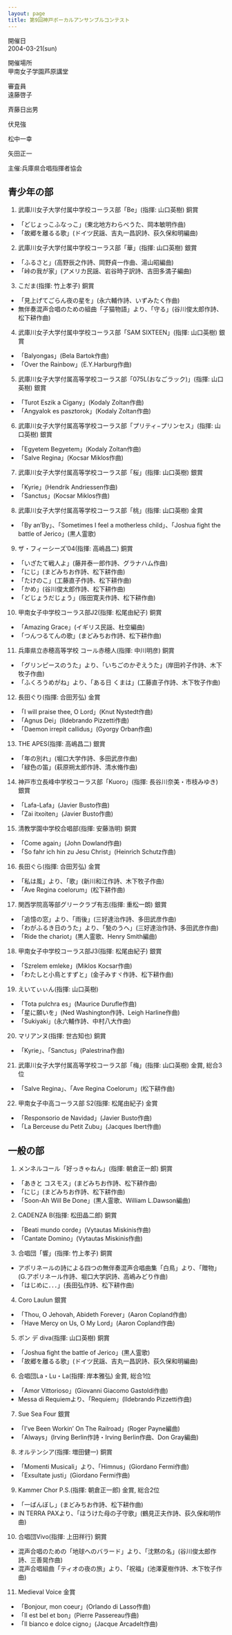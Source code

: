 ```yaml
---
layout: page
title: 第9回神戸ボーカルアンサンブルコンテスト
---
```

開催日  
2004-03-21(sun)

開催場所  
甲南女子学園芦原講堂

審査員  
遠藤啓子

斉藤日出男

伏見強

松中一幸

矢田正一

主催:兵庫県合唱指揮者協会

青少年の部
----------

1. <span class="choir-name">武庫川女子大学付属中学校コーラス部「Be」</span>(指揮: 山口英樹)
銅賞

-   「どじょっこふなっこ」(東北地方わらべうた、岡本敏明作曲)
-   「故郷を離るる歌」(ドイツ民謡、吉丸一昌訳詩、荻久保和明編曲)

2. <span class="choir-name">武庫川女子大学付属中学校コーラス部「華」</span>(指揮: 山口英樹)
銀賞

-   「ふるさと」(高野辰之作詩、岡野貞一作曲、湯山昭編曲)
-   「峠の我が家」(アメリカ民謡、岩谷時子訳詩、吉田多満子編曲)

3. <span class="choir-name">こだま</span>(指揮: 竹上孝子)
銅賞

-   「見上げてごらん夜の星を」(永六輔作詩、いずみたく作曲)
-   無伴奏混声合唱のための組曲「子猫物語」より、「守る」(谷川俊太郎作詩、松下耕作曲)

4. <span class="choir-name">武庫川女子大学付属中学校コーラス部「SAM SIXTEEN」</span>(指揮: 山口英樹)
銀賞

-   「Balyongas」(Bela Bartok作曲)
-   「Over the Rainbow」(E.Y.Harburg作曲)

5. <span class="choir-name">武庫川女子大学付属高等学校コーラス部「075L(おなごラック)」</span>(指揮: 山口英樹)
銀賞

-   「Turot Eszik a Cigany」(Kodaly Zoltan作曲)
-   「Angyalok es pasztorok」(Kodaly Zoltan作曲)

6. <span class="choir-name">武庫川女子大学付属高等学校コーラス部「プリティ−プリンセス」</span>(指揮: 山口英樹)
銀賞

-   「Egyetem Begyetem」(Kodaly Zoltan作曲)
-   「Salve Regina」(Kocsar Miklos作曲)

7. <span class="choir-name">武庫川女子大学付属高等学校コーラス部「桜」</span>(指揮: 山口英樹)
銀賞

-   「Kyrie」(Hendrik Andriessen作曲)
-   「Sanctus」(Kocsar Miklos作曲)

8. <span class="choir-name">武庫川女子大学付属高等学校コーラス部「桃」</span>(指揮: 山口英樹)
金賞

-   「By an’By」、「Sometimes I feel a motherless child」、「Joshua fight the battle of Jerico」(黒人霊歌)

9. <span class="choir-name">ザ・フィーシーズ’04</span>(指揮: 高嶋昌二)
銅賞

-   「いざたて戦人よ」(藤井泰一郎作詩、グラナハム作曲)
-   「にじ」(まどみちお作詩、松下耕作曲)
-   「たけのこ」(工藤直子作詩、松下耕作曲)
-   「かめ」(谷川俊太郎作詩、松下耕作曲)
-   「どじょうだじょう」(阪田寛夫作詩、松下耕作曲)

10. <span class="choir-name">甲南女子中学校コーラス部J2</span>(指揮: 松尾由紀子)
銅賞

-   「Amazing Grace」(イギリス民謡、杜空編曲)
-   「つんつるてんの歌」(まどみちお作詩、松下耕作曲)

11. <span class="choir-name">兵庫県立赤穂高等学校 コール赤穂人</span>(指揮: 中川明彦)
銅賞

-   「グリンピースのうた」より、「いちごのかぞえうた」(岸田衿子作詩、木下牧子作曲)
-   「ふくろうめがね」より、「ある日 くまは」(工藤直子作詩、木下牧子作曲)

12. <span class="choir-name">長田ぐり</span>(指揮: 合田芳弘)
金賞

-   「I will praise thee, O Lord」(Knut Nystedt作曲)
-   「Agnus Dei」(Ildebrando Pizzetti作曲)
-   「Daemon irrepit callidus」(Gyorgy Orban作曲)

13. <span class="choir-name">THE APES</span>(指揮: 高嶋昌二)
銀賞

-   「年の別れ」(堀口大学作詩、多田武彦作曲)
-   「緑色の笛」(萩原朔太郎作詩、清水脩作曲)

14. <span class="choir-name">神戸市立長峰中学校コーラス部「Kuoro」</span>(指揮: 長谷川奈美・市枝みゆき)
銀賞

-   「Lafa-Lafa」(Javier Busto作曲)
-   「Zai itxoiten」(Javier Busto作曲)

15. <span class="choir-name">清教学園中学校合唱部</span>(指揮: 安藤浩明)
銅賞

-   「Come again」(John Dowland作曲)
-   「So fahr ich hin zu Jesu Christ」(Heinrich Schutz作曲)

16. <span class="choir-name">長田ぐら</span>(指揮: 合田芳弘)
金賞

-   「私は風」より、「歌」(新川和江作詩、木下牧子作曲)
-   「Ave Regina coelorum」(松下耕作曲)

17. <span class="choir-name">関西学院高等部グリークラブ有志</span>(指揮: 重松一朗)
銀賞

-   「追憶の窓」より、「雨後」(三好達治作詩、多田武彦作曲)
-   「わがふるき日のうた」より、「甃のうへ」(三好達治作詩、多田武彦作曲)
-   「Ride the chariot」(黒人霊歌、Henry Smith編曲)

18. <span class="choir-name">甲南女子中学校コーラス部J3</span>(指揮: 松尾由紀子)
銀賞

-   「Szrelem emleke」(Miklos Kocsar作曲)
-   「わたしと小鳥とすずと」(金子みすヾ作詩、松下耕作曲)

19. <span class="choir-name">えいてぃぃん</span>(指揮: 山口英樹)
-   「Tota pulchra es」(Maurice Durufle作曲)
-   「星に願いを」(Ned Washington作詩、Leigh Harline作曲)
-   「Sukiyaki」(永六輔作詩、中村八大作曲)

20. <span class="choir-name">マリアンヌ</span>(指揮: 世古知也)
銅賞

-   「Kyrie」、「Sanctus」(Palestrina作曲)

21. <span class="choir-name">武庫川女子大学付属高等学校コーラス部「梅」</span>(指揮: 山口英樹)
金賞, 総合3位

-   「Salve Regina」、「Ave Regina Coelorum」(松下耕作曲)

22. <span class="choir-name">甲南女子中高コーラス部 S2</span>(指揮: 松尾由紀子)
金賞

-   「Responsorio de Navidad」(Javier Busto作曲)
-   「La Berceuse du Petit Zubu」(Jacques Ibert作曲)

一般の部
--------

1. <span class="choir-name">メンネルコール「好っきゃねん」</span>(指揮: 朝倉正一郎)
銅賞

-   「あきと コスモス」(まどみちお作詩、松下耕作曲)
-   「にじ」(まどみちお作詩、松下耕作曲)
-   「Soon-Ah Will Be Done」(黒人霊歌、William L.Dawson編曲)

2. <span class="choir-name">CADENZA B</span>(指揮: 松田晶二郎)
銅賞

-   「Beati mundo corde」(Vytautas Miskinis作曲)
-   「Cantate Domino」(Vytautas Miskinis作曲)

3. <span class="choir-name">合唱団「響」</span>(指揮: 竹上孝子)
銅賞

-   アポリネールの詩による四つの無伴奏混声合唱曲集「白鳥」より、「贈物」(G.アポリネール作詩、堀口大学訳詩、高嶋みどり作曲)
-   「はじめに．．．」(長田弘作詩、松下耕作曲)

4. <span class="choir-name">Coro Laulun</span>
銀賞

-   「Thou, O Jehovah, Abideth Forever」(Aaron Copland作曲)
-   「Have Mercy on Us, O My Lord」(Aaron Copland作曲)

5. <span class="choir-name">ポン デ diva</span>(指揮: 山口英樹)
銅賞

-   「Joshua fight the battle of Jerico」(黒人霊歌)
-   「故郷を離るる歌」(ドイツ民謡、吉丸一昌訳詩、荻久保和明編曲)

6. <span class="choir-name">合唱団La・Lu・La</span>(指揮: 岸本雅弘)
金賞, 総合1位

-   「Amor Vittorioso」(Giovanni Giacomo Gastoldi作曲)
-   Messa di Requiemより、「Requiem」(Ildebrando Pizzetti作曲)

7. <span class="choir-name">Sue Sea Four</span>
銀賞

-   「I’ve Been Workin’ On The Railroad」(Roger Payne編曲)
-   「Always」(Irving Berlin作詩・Irving Berlin作曲、Don Gray編曲)

8. <span class="choir-name">オルテンシア</span>(指揮: 増田健一)
銅賞

-   「Momenti Musicali」より、「Himnus」(Giordano Fermi作曲)
-   「Exsultate justi」(Giordano Fermi作曲)

9. <span class="choir-name">Kammer Chor P.S.</span>(指揮: 朝倉正一郎)
金賞, 総合2位

-   「一ばんぼし」(まどみちお作詩、松下耕作曲)
-   IN TERRA PAXより、「ほうけた母の子守歌」(鶴見正夫作詩、荻久保和明作曲)

10. <span class="choir-name">合唱団Vivo</span>(指揮: 上田祥行)
銅賞

-   混声合唱のための「地球へのバラード」より、「沈黙の名」(谷川俊太郎作詩、三善晃作曲)
-   混声合唱組曲「ティオの夜の旅」より、「祝福」(池澤夏樹作詩、木下牧子作曲)

11. <span class="choir-name">Medieval Voice</span>
金賞

-   「Bonjour, mon coeur」(Orlando di Lasso作曲)
-   「Il est bel et bon」(Pierre Passereau作曲)
-   「Il bianco e dolce cigno」(Jacque Arcadelt作曲)
